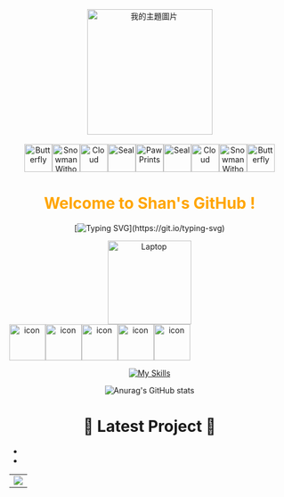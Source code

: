 <div align="center">

  <!-- Knock Code Pictures -->
  <picture>
     <img src="https://cdn.jsdelivr.net/gh/lin20031018/my-github-profile/assets/images/IMG_1245.jpeg" alt="我的主題圖片" height="225px" />
  </picture>

  <!-- for beauty -->
  <div>&nbsp;</div>




<!-- Dynamic Emojis -->
<div style="display: flex; justify-content: center; align-items: center;">
  <img src="https://raw.githubusercontent.com/Tarikul-Islam-Anik/Telegram-Animated-Emojis/main/Animals%20and%20Nature/Butterfly.webp" alt="Butterfly" width="50" height="50" />
  <img src="https://raw.githubusercontent.com/Tarikul-Islam-Anik/Telegram-Animated-Emojis/main/Animals%20and%20Nature/Snowman%20Without%20Snow.webp" alt="Snowman Without Snow" width="50" height="50" />
  <img src="https://raw.githubusercontent.com/Tarikul-Islam-Anik/Telegram-Animated-Emojis/main/Animals%20and%20Nature/Cloud.webp" alt="Cloud" width="50" height="50" />
  <img src="https://raw.githubusercontent.com/Tarikul-Islam-Anik/Telegram-Animated-Emojis/main/Animals%20and%20Nature/Seal.webp" alt="Seal" width="50" height="50" />
  <img src="https://raw.githubusercontent.com/Tarikul-Islam-Anik/Telegram-Animated-Emojis/main/Animals%20and%20Nature/Paw%20Prints.webp" alt="Paw Prints" width="50" height="50" />
  <img src="https://raw.githubusercontent.com/Tarikul-Islam-Anik/Telegram-Animated-Emojis/main/Animals%20and%20Nature/Seal.webp" alt="Seal" width="50" height="50" />
  <img src="https://raw.githubusercontent.com/Tarikul-Islam-Anik/Telegram-Animated-Emojis/main/Animals%20and%20Nature/Cloud.webp" alt="Cloud" width="50" height="50" />
  <img src="https://raw.githubusercontent.com/Tarikul-Islam-Anik/Telegram-Animated-Emojis/main/Animals%20and%20Nature/Snowman%20Without%20Snow.webp" alt="Snowman Without Snow" width="50" height="50" />
  <img src="https://raw.githubusercontent.com/Tarikul-Islam-Anik/Telegram-Animated-Emojis/main/Animals%20and%20Nature/Butterfly.webp" alt="Butterfly" width="50" height="50" />
</div>


<!-- Welcome words -->
<h1 style="color: #FFA500;">Welcome to Shan's GitHub ! </h1>




[![Typing SVG](https://readme-typing-svg.demolab.com?font=Fira+Code&pause=1000&width=435&lines=I+am+shan%2Cmajor+is+IM%2Cstudy+in+CYCU.)](https://git.io/typing-svg)




<div>
  <img src="https://raw.githubusercontent.com/Tarikul-Islam-Anik/Telegram-Animated-Emojis/main/Objects/Laptop.webp" alt="Laptop" width="150" height="150" />
</div>





<!-- Dynamic Skills Logo -->
<div style="display: flex; align-items: flex-start;"><img src="https://techstack-generator.vercel.app/mysql-icon.svg" alt="icon" width="65" height="65" /><img src="https://techstack-generator.vercel.app/python-icon.svg" alt="icon" width="65" height="65" /><img src="https://techstack-generator.vercel.app/github-icon.svg" alt="icon" width="65" height="65" /><img src="https://techstack-generator.vercel.app/docker-icon.svg" alt="icon" width="65" height="65" /><img src="https://techstack-generator.vercel.app/java-icon.svg" alt="icon" width="65" height="65" /></div>














<!-- Skills Emoji -->
[![My Skills](https://skillicons.dev/icons?i=androidstudio,azure,css,dart,docker,dotnet,firebase,flask,flutter,github,html,java,js,latex,mysql,opencv,py,r,visualstudio,vscode,gcp&theme=dark&perline=7)](https://skillicons.dev)







<!-- Stats Card -->
![Anurag's GitHub stats](https://github-readme-stats.vercel.app/api?username=lin20031018&show_icons=true&theme=radical)



<!-- Blogs List -->
# :orange_book: Latest Project :cactus:
<!-- BLOG-POST-LIST:START -->
- 
- 
<!-- BLOG-POST-LIST:END -->






<!-- GitHub Activity Graph GitHub 活动图 -->
<table>
  <tr>
    <td>
      <picture>
        <source media="(prefers-color-scheme: dark)"  srcset="https://github-readme-activity-graph.vercel.app/graph?username=lin20031018&theme=tokyo-night" />
        <source media="(prefers-color-scheme: light)" srcset="https://github-readme-activity-graph.vercel.app/graph?username=lin20031018&theme=xcode" />
        <img src="https://github-readme-activity-graph.vercel.app/graph?username=lin20031018&theme=tokyo-night" />
      </picture>
  </tr>
</table>








